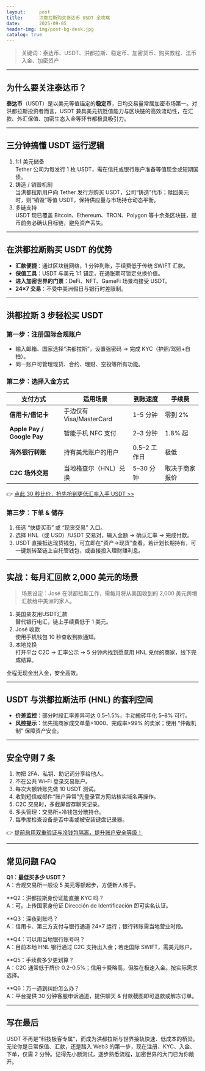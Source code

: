 ```yaml
---
layout:     post
title:      洪都拉斯购买泰达币 USDT 全攻略
date:       2025-09-05
header-img: img/post-bg-desk.jpg
catalog: true
---
```


> 关键词：泰达币、USDT、洪都拉斯、稳定币、加密货币、购买教程、法币入金、加密资产

---

## 为什么要关注泰达币？

**泰达币**（USDT）是以美元等值锚定的**稳定币**，日均交易量常居加密市场第一。对洪都拉斯投资者而言，USDT 兼具美元抗贬值能力与区块链的高效流动性，在汇款、外汇保值、加密生态入金等环节都极具吸引力。

---

## 三分钟搞懂 USDT 运行逻辑

1. 1:1 美元储备  
   Tether 公司为每发行 1 枚 USDT，需在信托或银行账户准备等值现金或短期国债。  
2. 铸造 / 销毁机制  
   当洪都拉斯用户向 Tether 发行方购买 USDT，公司“铸造”代币；赎回美元时，则“销毁”等值 USDT，保持供应量与市场持仓动态平衡。  
3. 多链支持  
   USDT 现已覆盖 Bitcoin、Ethereum、TRON、Polygon 等十余条区块链，提币前务必确认目标链，避免资产丢失。

---

## 在洪都拉斯购买 USDT 的优势

- **汇款便捷**：通过区块链网络，1 分钟到账，手续费低于传统 SWIFT 汇款。  
- **保值工具**：USDT 与美元 1:1 锚定，在通胀期可锁定兑换价值。  
- **进入加密世界的门票**：DeFi、NFT、GameFi 场景均接受 USDT。  
- **24×7 交易**：不受中美洲假日与银行时差限制。

---

## 洪都拉斯 3 步轻松买 USDT

### 第一步：注册国际合规账户  
- 输入邮箱、国家选择“洪都拉斯”，设置强密码 → 完成 KYC（护照/驾照+自拍）。  
- 同一账户可管理现货、合约、理财、空投等所有功能。  

### 第二步：选择入金方式  
| 支付方式 | 适用场景 | 到账速度 | 手续费 |
|---|---|---|---|
| **信用卡/借记卡** | 手边仅有 Visa/MasterCard | 1–5 分钟 | 零到 2% |
| **Apple Pay / Google Pay** | 智能手机 NFC 支付 | 2–3 分钟 | 1.8% 起 |
| **海外银行转账** | 持有美元账户的用户 | 0.5–2 工作日 | 极低 |
| **C2C 场外交易** | 当地格查尔（HNL）兑换 | 5–30 分钟 | 取决于商家报价 |

👉 [点此 30 秒比价，抢先抢到更低汇率入手 USDT >>](https://okxdog.com/)

### 第三步：下单 & 储存  
1. 任选 “快捷买币” 或 “现货交易” 入口。  
2. 选择 HNL（或 USD）/USDT 交易对，输入金额 → 确认汇率 → 完成付款。  
3. USDT 直接抵达现货钱包，可立即在“资产→现货”查看。若计划长期持有，可一键划转至链上自托管钱包，或直接投入理财赚利息。

---

## 实战：每月汇回款 2,000 美元的场景

> 场景设定：José 在洪都拉斯工作，需每月将从美国收到的 2,000 美元跨境汇款给中美洲的家人。

1. 美国亲友用USDT汇款  
   替代银行电汇，链上手续费低于 1 美元。  
2. José 收款  
   使用手机钱包 10 秒查收到款通知。  
3. 本地兑换  
   打开平台 C2C → 汇率公示 → 5 分钟内找到愿意用 HNL 兑付的商家，线下完成结算。  

全程无现金出入金，安全高效。

---

## USDT 与洪都拉斯法币 (HNL) 的套利空间

- **价差监控**：部分时段汇率差异可达 0.5–1.5%，手动搬砖年化 5–8% 可行。  
- **风控提示**：优先挑商家成交单量>1000、完成率>99% 的卖家；使用 “仲裁机制” 保障资产安全。

---

## 安全守则 7 条

1. 勿把 2FA、私钥、助记词分享给他人。  
2. 不在公共 Wi-Fi 登录交易账户。  
3. 每次大额转账先做 10 USDT 测试。  
4. 收到短信或邮件“账户异常”先登录官方网站核实域名再操作。  
5. C2C 交易时，多截屏留存聊天记录。  
6. 多头管理：交易所+冷钱包分散持仓。  
7. 每季度检查设备是否中毒或被安装键盘记录器。

👉 [提前启用双重验证与冷钱包隔离，提升账户安全等级！](https://okxdog.com/)

---

## 常见问题 FAQ

**Q1：最低买多少 USDT？**  
A：合规交易所一般设 5 美元等额起步，方便新人练手。

**Q2：洪都拉斯身份证能直接 KYC 吗？  
A：可。上传国家身份证 Dirección de Identificación 即可实名认证。

**Q3：深夜到账吗？  
A：信用卡、第三方支付与银行通道 24×7 运行；银行转账需当地营业时段。

**Q4：可以用当地银行账号吗？  
A：目前本地 HNL 银行通过 C2C 支持出入金；若走国际 SWIFT，需美元账户。

**Q5：手续费多少更划算？  
A：C2C 通常低于牌价 0.2–0.5%；信用卡费略高，但胜在极速入金。按实际需求选择。

**Q6：万一遇到纠纷怎么办？  
A：平台提供 30 分钟客服申诉通道，提供聊天 & 付款截图即可退款或解冻订单。

---

## 写在最后

USDT 不再是“科技极客专属”，而成为洪都拉斯与世界接轨快速、低成本的桥梁。无论你是日常保值、汇款，还是踏入 Web3 的第一步，现在注册、KYC、入金、下单，仅需 2 分钟。记得先小额测试，逐步熟悉流程，加密世界的大门已为你敞开。